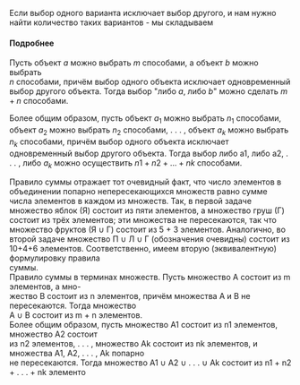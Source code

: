 Если выбор одного варианта исключает выбор другого, и нам нужно найти количество таких вариантов - мы складываем

#### Подробнее
Пусть объект $a$ можно выбрать $m$ способами, а объект $b$ можно выбрать  
$n$ способами, причём выбор одного объекта исключает одновременный выбор другого объекта.  Тогда выбор "либо $a$, либо $b$" можно сделать $m + n$ способами. 

Более общим образом, пусть объект $a_1$ можно выбрать $n_1$ способами, объект $a_2$ можно выбрать $n_2$ способами, . . . , объект $a_k$ можно выбрать $n_k$ способами, причём выбор одного объекта  исключает одновременный выбор другого объекта. Тогда выбор либо a1, либо a2, . . . , либо $a_k$  можно осуществить $n1 + n2 + . . . + nk$ способами.  

Правило суммы отражает тот очевидный факт, что число элементов в объединении попарно  непересекающихся множеств равно сумме числа элементов в каждом из множеств. Так, в первой задаче множество яблок (Я) состоит из пяти элементов, а множество груш (Г) состоит из трёх элементов; эти множества не пересекаются, так что множество фруктов (Я ∪ Г) состоит из 5 + 3  элементов. Аналогично, во второй задаче множество П ∪ Л ∪ Г (обозначения очевидны) состоит из 10+4+6 элементов. Соответственно, имеем вторую (эквивалентную) формулировку правила  
суммы.  
Правило суммы в терминах множеств. Пусть множество A состоит из m элементов, а мно-  
жество B состоит из n элементов, причём множества A и B не пересекаются. Тогда множество  
A ∪ B состоит из m + n элементов.  
Более общим образом, пусть множество A1 состоит из n1 элементов, множество A2 состоит  
из n2 элементов, . . . , множество Ak состоит из nk элементов, и множества A1, A2, . . . , Ak попарно  
не пересекаются. Тогда множество A1 ∪ A2 ∪ . . . ∪ Ak состоит из n1 + n2 + . . . + nk элементо
